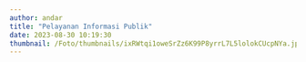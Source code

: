 ```yaml
---
author: andar
title: "Pelayanan Informasi Publik"
date: 2023-08-30 10:19:30
thumbnail: /Foto/thumbnails/ixRWtqi1oweSrZz6K99P8yrrL7L5lolokCUcpNYa.jpg
---
```

